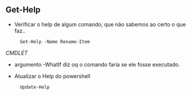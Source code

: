 Get-Help
----------


- Verificar o help de algum comando, que não sabemos ao certo o que faz.. 


		Get-Help -Name Rename-Item


 _CMDLET_
 
- argumento -WhatIf diz oq o comando faria se ele fosse executado.
- Atualizar o Help do powershell


		Update-Help